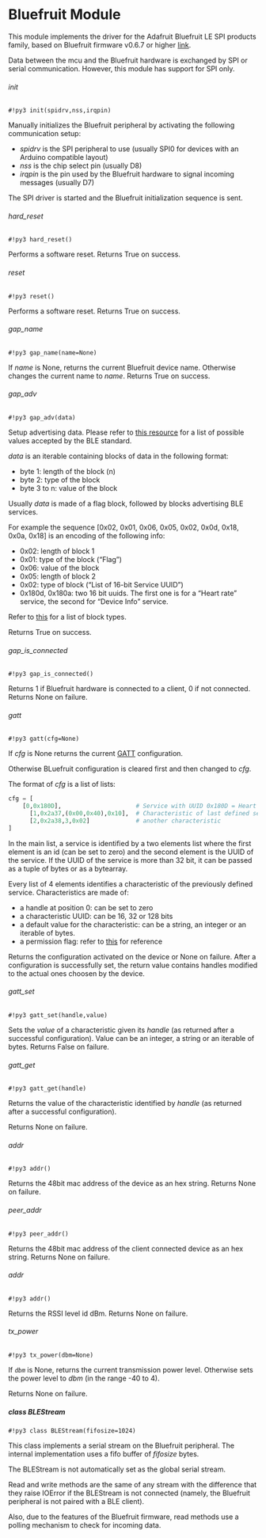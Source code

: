 # Bluefruit Module

This module implements the driver for the Adafruit Bluefruit LE SPI products family, based on Bluefruit firmware v0.6.7 or higher [link](https://www.adafruit.com/products/2746).

Data between the mcu and the Bluefruit hardware is exchanged by SPI or serial communication. However, this module has support for SPI only.

###### init

```#!py3 init(spidrv,nss,irqpin)```

Manually initializes the Bluefruit peripheral by activating the following communication setup:


* *spidrv* is the SPI peripheral to use (usually SPI0 for devices with an Arduino compatible layout)
* *nss* is the chip select pin (usually D8)
* *irqpin* is the pin used by the Bluefruit hardware to signal incoming messages (usually D7)

The SPI driver is started and the Bluefruit initialization sequence is sent.

###### hard_reset

```#!py3 hard_reset()```

Performs a software reset. Returns True on success.

###### reset

```#!py3 reset()```

Performs a software reset. Returns True on success.

###### gap_name

```#!py3 gap_name(name=None)```

If *name* is None, returns the current Bluefruit device name. Otherwise changes the current name to *name*.
Returns True on success.

###### gap_adv

```#!py3 gap_adv(data)```



Setup advertising data. Please refer to [this resource](https://www.bluetooth.org/DocMan/handlers/DownloadDoc.ashx?doc_id=302735&_ga=1.4683440.245686596.1452259520) for a list of possible values accepted by the BLE standard.

*data* is an iterable containing blocks of data in the following format:

* byte 1: length of the block (n)
* byte 2: type of the block
* byte 3 to n: value of the block

Usually *data* is made of a flag block, followed by blocks advertising BLE services.

For example the sequence [0x02, 0x01, 0x06, 0x05, 0x02, 0x0d, 0x18, 0x0a, 0x18] is an encoding of the following info:

* 0x02: length of block 1
* 0x01: type of the block (“Flag”)
* 0x06: value of the block
* 0x05: length of block 2
* 0x02: type of block (“List of 16-bit Service UUID”)
* 0x180d, 0x180a: two 16 bit uuids. The first one is for a “Heart rate” service, the second for “Device Info” service.

Refer to [this](https://www.bluetooth.org/en-us/specification/assigned-numbers/generic-access-profile) for a list of block types.

Returns True on success.

###### gap_is_connected

```#!py3 gap_is_connected()```

Returns 1 if Bluefruit hardware is connected to a client, 0 if not connected. Returns None on failure.

###### gatt

```#!py3 gatt(cfg=None)```

If *cfg* is None returns the current [GATT](https://learn.adafruit.com/introduction-to-bluetooth-low-energy/gatt) configuration.

Otherwise BLuefruit configuration is cleared first and then changed to *cfg*.

The format of *cfg* is a list of lists:

```python
cfg = [
    [0,0x180D],                     # Service with UUID 0x180D = Heart Rate
      [1,0x2a37,(0x00,0x40),0x10],  # Characteristic of last defined service
      [2,0x2a38,3,0x02]             # another characteristic
]
```

In the main list, a service is identified by a two elements list where the first element is an id (can be set to zero)
and the second element is the UUID of the service. If the UUID of the service is more than 32 bit, it can be passed as a tuple of bytes or as a bytearray.

Every list of 4 elements identifies a characteristic of the previously defined service. Characteristics are made of:


* a handle at position 0: can be set to zero
* a characteristic UUID: can be 16, 32 or 128 bits
* a default value for the characteristic: can be a string, an integer or an iterable of bytes.
* a permission flag: refer to [this](https://learn.adafruit.com/introducing-the-adafruit-bluefruit-spi-breakout/ble-gatt) for reference

Returns the configuration activated on the device or None on failure. After a configuration is successfully set, the return value contains handles modified to the actual ones choosen by the device.

###### gatt_set

```#!py3 gatt_set(handle,value)```

Sets the *value* of a characteristic given its *handle* (as returned after a successful configuration). Value can be an integer, a string or an iterable of bytes.
Returns False on failure.

###### gatt_get

```#!py3 gatt_get(handle)```

Returns the value of the characteristic identified by *handle* (as returned after a successful configuration).

Returns None on failure.

###### addr

```#!py3 addr()```

Returns the 48bit mac address of the device as an hex string. Returns None on failure.

###### peer_addr

```#!py3 peer_addr()```

Returns the 48bit mac address of the client connected device as an hex string. Returns None on failure.

###### addr

```#!py3 addr()```

Returns the RSSI level id dBm. Returns None on failure.

###### tx_power

```#!py3 tx_power(dbm=None)```

If *`dbm`* is None, returns the current transmission power level. Otherwise sets the power level to *dbm* (in the range -40 to 4).

Returns None on failure.

##### class BLEStream

```#!py3 class BLEStream(fifosize=1024)```

This class implements a serial stream on the Bluefruit peripheral. The internal implementation uses
a fifo buffer of *fifosize* bytes.

The BLEStream is not automatically set as the global serial stream.

Read and write methods are the same of any stream with the difference that they raise IOError if the BLEStream is
not connected (namely, the Bluefruit peripheral is not paired with a BLE client).

Also, due to the features of the Bluefruit firmware, read methods use a polling mechanism to check for incoming data.
<!--stackedit_data:
eyJoaXN0b3J5IjpbLTc3Mzk1NDc5NiwtNjEzMTM4OTIxLC0xNT
A1MDYwNzA3LDE4NTc1ODk3MywzMDU5MDU1MDBdfQ==
-->
